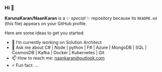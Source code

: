### Hi 👋

**KarunaKaran/NaanKaran** is a ✨ _special_ ✨ repository because its `README.md` (this file) appears on your GitHub profile.

Here are some ideas to get you started:

- 🔭 I’m currently working on Solution Architect
- 💬 Ask me about C# | Node | python | F# | Azure | MongoDB | SQL | CosmosDB | Kafka | Docker | Kubernetes | Git
- 📫 How to reach me: naankaran@outlook.com
- ⚡ Fun fact: ...


